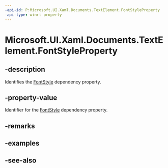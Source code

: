 ```yaml
---
-api-id: P:Microsoft.UI.Xaml.Documents.TextElement.FontStyleProperty
-api-type: winrt property
---
```


<!-- Property syntax
public Windows.UI.Xaml.DependencyProperty FontStyleProperty { get; }
-->

# Microsoft.UI.Xaml.Documents.TextElement.FontStyleProperty

## -description
Identifies the [FontStyle](textelement_fontstyle.md) dependency property.

## -property-value
Identifier for the [FontStyle](textelement_fontstyle.md) dependency property.

## -remarks

## -examples

## -see-also
